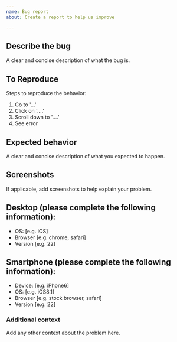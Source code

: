 ```yaml
---
name: Bug report
about: Create a report to help us improve

---
```


## **Describe the bug**

A clear and concise description of what the bug is.

## **To Reproduce**

Steps to reproduce the behavior:

1. Go to '...'
2. Click on '....'
3. Scroll down to '....'
4. See error

## **Expected behavior**

A clear and concise description of what you expected to happen.

## **Screenshots**

If applicable, add screenshots to help explain your problem.

## **Desktop (please complete the following information):**

- OS: [e.g. iOS]
- Browser [e.g. chrome, safari]
- Version [e.g. 22]

## **Smartphone (please complete the following information):**

- Device: [e.g. iPhone6]
- OS: [e.g. iOS8.1]
- Browser [e.g. stock browser, safari]
- Version [e.g. 22]

### **Additional context**

Add any other context about the problem here.
